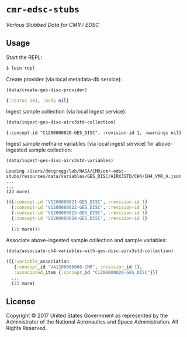 # `cmr-edsc-stubs`

*Various Stubbed Data for CMR / EDSC*


## Usage

Start the REPL:

```bash
$ lein repl
```

Create provider (via local metadata-db service):

```clj
(data/create-ges-disc-provider)
```
```clj
{:status 201, :body nil}
```

Ingest sample collection (via local ingest service):

```clj
(data/ingest-ges-disc-airx3std-collection)
```
```
{:concept-id "C1200000020-GES_DISC", :revision-id 1, :warnings nil}
```

Ingest sample methane variables (via local ingest service) for above-ingested
sample collection:

```clj
(data/ingest-ges-disc-airx3std-variables)
```
```
Loading /Users/dmcgregg/lab/NASA/CMR/cmr-edsc-stubs/resources/data/variables/GES_DISC/AIRX3STD/CH4/CH4_VMR_A.json ...
...
(23 more)
```
```clj
(({:concept-id "V1200000021-GES_DISC", :revision-id 1}
  {:concept-id "V1200000022-GES_DISC", :revision-id 1}
  {:concept-id "V1200000023-GES_DISC", :revision-id 1}
  {:concept-id "V1200000024-GES_DISC", :revision-id 1}
  ...
  (20 more)))
```

Associate above-ingested sample collection and sample variables:

```clj
(data/associate-ch4-variables-with-ges-disc-airx3std-collection)
```
```clj
([{:variable_association
   {:concept_id "VA1200000060-CMR", :revision_id 1},
   :associated_item {:concept_id "C1200000020-GES_DISC"}}]
  ...
  (23 more)
```

## License

Copyright © 2017 United States Government as represented by the Administrator of the National Aeronautics and Space Administration.
All Rights Reserved.
